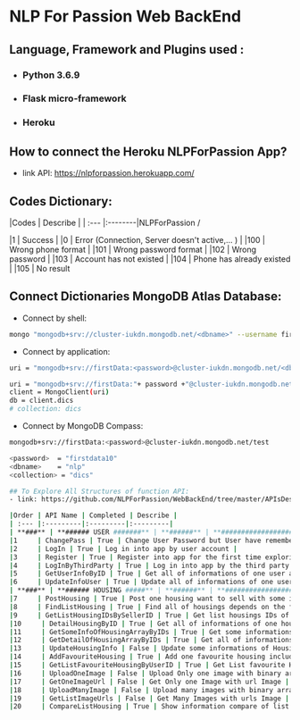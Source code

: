 # NLP For Passion Web BackEnd

## Language, Framework and Plugins used :
- ### Python 3.6.9
- ### Flask micro-framework
- ### Heroku

## How to connect the Heroku NLPForPassion App?
- link API: https://nlpforpassion.herokuapp.com/


## Codes Dictionary:
|Codes | Describe |
| :--- |:--------|NLPForPassion
/

|1     | Success |
|0     | Error (Connection, Server doesn't active,... ) |
|100   | Wrong phone format |
|101   | Wrong password format |
|102   | Wrong password |
|103   | Account has not existed |
|104   | Phone has already existed |
|105   | No result

## Connect Dictionaries MongoDB Atlas Database:
- Connect by shell: 
```sh
mongo "mongodb+srv://cluster-iukdn.mongodb.net/<dbname>" --username firstData
```
- Connect by application: 
```sh
uri = "mongodb+srv://firstData:<password>@cluster-iukdn.mongodb.net/<dbname>?retryWrites=true&w=majority"
```
```sh
uri = "mongodb+srv://firstData:"+ password +"@cluster-iukdn.mongodb.net/<dbname>?retryWrites=true&w=majority"
client = MongoClient(uri)
db = client.dics
# collection: dics
```
- Connect by MongoDB Compass: 
```sh
mongodb+srv://firstData:<password>@cluster-iukdn.mongodb.net/test
```
```sh
<password>  = "firstdata10"
<dbname>    = "nlp"
<collection> = "dics"

## To Explore All Structures of function API:
- link: https://github.com/NLPForPassion/WebBackEnd/tree/master/APIsDesign

|Order | API Name | Completed | Describe |
| :--- |:---------|:---------|:---------|
| **###** | **###### USER #######** | **######** | **############################################** |
|1     | ChangePass | True | Change User Password but User have remembered his password |
|2     | LogIn | True | Log in into app by user account |
|3     | Register | True | Register into app for the first time exploring the app |
|4     | LogInByThirdParty | True | Log in into app by the third party (facebook, gmail, zalo,...) |
|5     | GetUserInfoByID | True | Get all of informations of one user account by ID |
|6     | UpdateInfoUser | True | Update all of informations of one user account |
| **###** | **###### HOUSING #####** | **######** | **############################################** |
|7     | PostHousing | True | Post one housing want to sell with some informations of that housing |
|8     | FindListHousing | True | Find all of housings depends on the features choosed by user want to find Housing |
|9     | GetListHousingIDsBySellerID | True | Get list housings IDs of one user account by his user ID |
|10     | DetailHousingByID | True | Get all of informations of one housing by its ID |
|11     | GetSomeInfoOfHousingArrayByIDs | True | Get some informations of housings (postID, address, postDay, square, price, content) have the ID in ID array |
|12     | GetDetailOfHousingArrayByIDs | True | Get all of informations of housings have the ID in ID array |
|13     | UpdateHousingInfo | False | Update some informations of Housing by its ID |
|14     | AddFavouriteHousing | True | Add one favourite housing include UserID & PostID|
|15     | GetListFavouriteHousingByUserID | True | Get List favourite Housing Posts by UserID |
|16     | UploadOneImage | False | Upload Only one image with binary array |
|17     | GetOneImageUrl | False | Get Only one Image with url Image |
|18     | UploadManyImage | False | Upload many images with binary arrays |
|19     | GetListImageUrls | False | Get Many Images with urls Image |
|20     | CompareListHousing | True | Show information compare of list housings |
